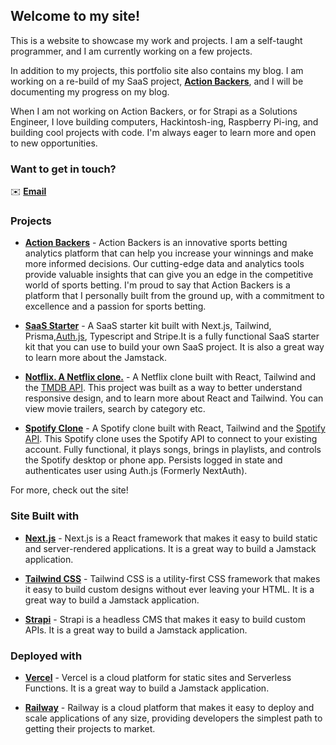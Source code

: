 ## Welcome to my site!

This is a website to showcase my work and projects. I am a self-taught programmer, and I am currently working on a few projects.

In addition to my projects, this portfolio site also contains my blog. I am working on a re-build of my SaaS project, [**Action Backers**](https://actionbackers.com), and I will be documenting my progress on my blog.

When I am not working on Action Backers, or for Strapi as a Solutions Engineer, I love building computers, Hackintosh-ing, Raspberry Pi-ing, and building cool projects with code. I'm always eager to learn more and open to new opportunities.

### Want to get in touch?

✉️ [**Email**](mailto:kellen@kellenbolger.ca)

### Projects

- [**Action Backers**](https://actionbackers.com) - Action Backers is an innovative sports betting analytics platform that can help you increase your winnings and make more informed decisions. Our cutting-edge data and analytics tools provide valuable insights that can give you an edge in the competitive world of sports betting. I'm proud to say that Action Backers is a platform that I personally built from the ground up, with a commitment to excellence and a passion for sports betting.

- [**SaaS Starter**](https://github.com/bolg55/SaaS-Starter) - A SaaS starter kit built with Next.js, Tailwind, Prisma,[Auth.js](https://authjs.dev/), Typescript and Stripe.It is a fully functional SaaS starter kit that you can use to build your own SaaS project. It is also a great way to learn more about the Jamstack.

- [**Notflix. A Netflix clone.**](https://notflix-omega.vercel.app/) - A Netflix clone built with React, Tailwind and the [TMDB API](https://developers.themoviedb.org/3/getting-started/introduction). This project was built as a way to better understand responsive design, and to learn more about React and Tailwind. You can view movie trailers, search by category etc.

- [**Spotify Clone**](https://spotify-clone-bolg55.vercel.app/) - A Spotify clone built with React, Tailwind and the [Spotify API](https://developer.spotify.com/documentation/web-api/). This Spotify clone uses the Spotify API to connect to your existing account. Fully functional, it plays songs, brings in playlists, and controls the Spotify desktop or phone app. Persists logged in state and authenticates user using Auth.js (Formerly NextAuth).

For more, check out the site!

### Site Built with

- [**Next.js**](https://nextjs.org/) - Next.js is a React framework that makes it easy to build static and server-rendered applications. It is a great way to build a Jamstack application.

- [**Tailwind CSS**](https://tailwindcss.com/) - Tailwind CSS is a utility-first CSS framework that makes it easy to build custom designs without ever leaving your HTML. It is a great way to build a Jamstack application.

- [**Strapi**](https://strapi.io/) - Strapi is a headless CMS that makes it easy to build custom APIs. It is a great way to build a Jamstack application.

### Deployed with

- [**Vercel**](https://vercel.com/) - Vercel is a cloud platform for static sites and Serverless Functions. It is a great way to build a Jamstack application.

- [**Railway**](https://www.railway.app) - Railway is a cloud platform that makes it easy to deploy and scale applications of any size, providing developers the simplest path to getting their projects to market.
